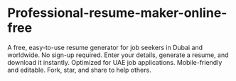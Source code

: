# Professional-resume-maker-online-free
A free, easy-to-use resume generator for job seekers in Dubai and worldwide. No sign-up required. Enter your details, generate a resume, and download it instantly. Optimized for UAE job applications. Mobile-friendly and editable. Fork, star, and share to help others.
